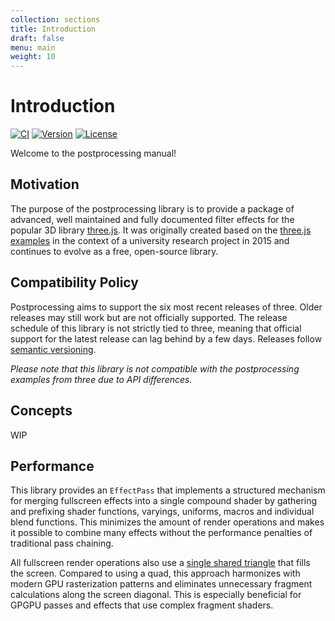 ```yaml
---
collection: sections
title: Introduction
draft: false
menu: main
weight: 10
---
```


# Introduction

[![CI](https://github.com/pmndrs/postprocessing/actions/workflows/ci.yml/badge.svg)](https://github.com/pmndrs/postprocessing/actions/workflows/ci.yml)
[![Version](https://badgen.net/npm/v/postprocessing)](https://www.npmjs.com/package/postprocessing)
[![License](https://badgen.net/github/license/pmndrs/postprocessing)](https://github.com/pmndrs/postprocessing/blob/main/LICENSE.md)

Welcome to the postprocessing manual!

## Motivation

The purpose of the postprocessing library is to provide a package of advanced, well maintained and fully documented filter effects for the popular 3D library [three.js](https://threejs.org/). It was originally created based on the [three.js examples](https://threejs.org/examples/?q=postprocessing) in the context of a university research project in 2015 and continues to evolve as a free, open-source library.

## Compatibility Policy

Postprocessing aims to support the six most recent releases of three. Older releases may still work but are not officially supported. The release schedule of this library is not strictly tied to three, meaning that official support for the latest release can lag behind by a few days. Releases follow [semantic versioning](https://semver.org/).

_Please note that this library is not compatible with the postprocessing examples from three due to API differences._

## Concepts

WIP

## Performance

This library provides an `EffectPass` that implements a structured mechanism for merging fullscreen effects into a single compound shader by gathering and prefixing shader functions, varyings, uniforms, macros and individual blend functions. This minimizes the amount of render operations and makes it possible to combine many effects without the performance penalties of traditional pass chaining.

All fullscreen render operations also use a [single shared triangle](https://michaldrobot.com/2014/04/01/gcn-execution-patterns-in-full-screen-passes/) that fills the screen. Compared to using a quad, this approach harmonizes with modern GPU rasterization patterns and eliminates unnecessary fragment calculations along the screen diagonal. This is especially beneficial for GPGPU passes and effects that use complex fragment shaders.
